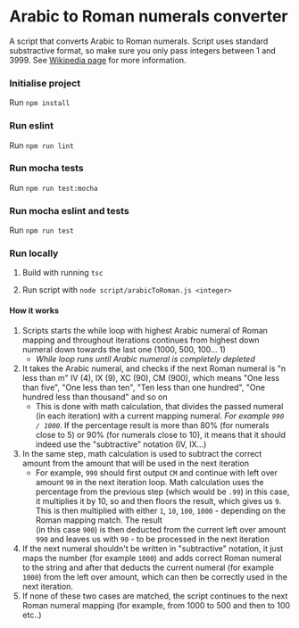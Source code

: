 # Arabic to Roman numerals converter
A script that converts Arabic to Roman numerals. Script uses standard substractive format, so make sure you only pass
integers between 1 and 3999. See [Wikipedia page](https://en.wikipedia.org/wiki/Roman_numerals) for more information.

### Initialise project
Run `npm install`

### Run eslint
Run `npm run lint`

### Run mocha tests
Run `npm run test:mocha`

### Run mocha eslint and tests
Run `npm run test`

### Run locally
1. Build with running `tsc`

2. Run script with `node script/arabicToRoman.js <integer>`

#### How it works

1. Scripts starts the while loop with highest Arabic numeral of Roman mapping and throughout iterations continues from highest
down numeral down towards the last one (1000, 500, 100... 1)
    - _While loop runs until Arabic numeral is completely depleted_
2. It takes the Arabic numeral, and checks if the next Roman numeral is "n less than m"  IV (4), IX (9), XC (90), CM (900), 
which means "One less than five", "One less than ten", "Ten less than one hundred", "One hundred less than thousand" and so on
    - This is done with math calculation, that divides the passed numeral (in each iteration) with a current mapping numeral.
    _For example `990 / 1000`_. If the percentage result is more than 80% (for numerals close to 5) or 90% (for numerals close to 10),
    it means that it should indeed use the "subtractive" notation (IV, IX...)
3. In the same step, math calculation is used to subtract the correct amount from the amount that will be used in the next iteration
    - For example, `990` should first output `CM` and continue with left over amount `90` in the next iteration loop. Math calculation
    uses the percentage from the previous step (which would be `.99`) in this case, it multiplies it by 10, so and then floors the result,
    which gives us `9`. This is then multiplied with either `1`, `10`, `100`, `1000` - depending on the Roman mapping match. The result  
    (in this case `900`) is then deducted from the current left over amount `990` and leaves us with `90` - to be processed in the next iteration
4. If the next numeral shouldn't be written in "subtractive" notation, it just maps the number (for example `1000`) and adds correct Roman numeral to the string
 and after that deducts the current numeral (for example `1000`) from the left over amount, which can then be correctly used in the next iteration.
5. If none of these two cases are matched, the script continues to the next Roman numeral mapping (for example, from 1000 to 500 and then to 100 etc..)
